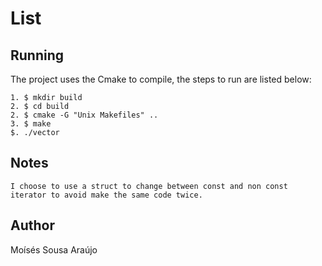 # List

## Running

The project uses the Cmake to compile, the steps to run are listed below:

	1. $ mkdir build
	2. $ cd build
	2. $ cmake -G "Unix Makefiles" ..
	3. $ make 
	$. ./vector

## Notes

	I choose to use a struct to change between const and non const iterator to avoid make the same code twice.

##  Author

Moísés Sousa Araújo
